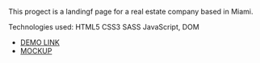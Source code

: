 This progect is a landingf page for a real estate company based in Miami.

Technologies used:
   HTML5
   CSS3
   SASS
   JavaScript, DOM

- [DEMO LINK](https://Danylo-Dziuban.github.io/miami-landing/)
- [MOCKUP](https://www.figma.com/file/nHz8bflIwJaWP3P99vKTH5/miami_home_new?node-id=16033%3A3)

